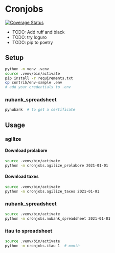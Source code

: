 # Cronjobs

[![Coverage Status](https://coveralls.io/repos/github/lucasrcezimbra/cronjobs/badge.svg)](https://coveralls.io/github/lucasrcezimbra/cronjobs)


- TODO: Add ruff and black
- TODO: try loguro
- TODO: pip to poetry


## Setup

```bash
python -m venv .venv
source .venv/bin/activate
pip install -r requirements.txt
cp contrib/env-sample .env
# add your credentials to .env
```

### nubank_spreadsheet
```bash
pynubank  # to get a certificate
```


## Usage

### agilize

#### Download prolabore

```bash
source .venv/bin/activate
python -m cronjobs.agilize_prolabore 2021-01-01
```

#### Download taxes

```bash
source .venv/bin/activate
python -m cronjobs.agilize_taxes 2021-01-01
```


### nubank_spreadsheet

```bash
source .venv/bin/activate
python -m cronjobs.nubank_spreadsheet 2021-01-01
```

### itau to spreadsheet

```bash
source .venv/bin/activate
python -m cronjobs.itau 1  # month
```
